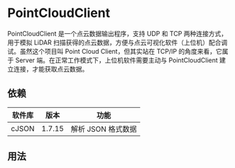 # PointCloudClient

PointCloudClient 是一个点云数据输出程序，支持 UDP 和 TCP 两种连接方式，用于模拟 LiDAR 扫描获得的点云数据，方便与点云可视化软件（上位机）配合调试。虽然这个项目叫 Point Cloud Client，但其实站在 TCP/IP 的角度来看，它属于 Server 端。在正常工作模式下，上位机软件需要主动与 PointCloudClient 建立连接，才能获取点云数据。



## 依赖

| 软件库 | 版本   | 功能               |
| ------ | ------ | ------------------ |
| cJSON  | 1.7.15 | 解析 JSON 格式数据 |



## 用法

